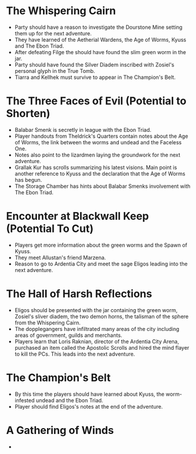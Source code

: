 # The Whispering Cairn
- Party should have a reason to investigate the Dourstone Mine setting them up for the next adventure.
- They have learned of the Aetherial Wardens, the Age of Worms, Kyuss and The Ebon Triad.
- After defeating Filge the should have found the slim green worm in the jar.
- Party should have found the Silver Diadem inscribed with Zosiel's personal glyph in the True Tomb.
- Tiarra and Kellhek must survive to appear in The Champion's Belt.

# The Three Faces of Evil (Potential to Shorten)
- Balabar Smenk is secretly in league with the Ebon Triad.
- Player handouts from Theldrick's Quarters contain notes about the Age of Worms, the link between the worms and undead and the Faceless One.
- Notes also point to the lizardmen laying the groundwork for the next adventure.
- Grallak Kur has scrolls summarizing his latest visions.  Main point is another reference to Kyuss and the declaration that the Age of Worms has begun.
- The Storage Chamber has hints about Balabar Smenks involvement with The Ebon Triad.

# Encounter at Blackwall Keep (Potential To Cut)
- Players get more information about the green worms and the Spawn of Kyuss.
- They meet Allustan's friend Marzena.
- Reason to go to Ardentia City and meet the sage Eligos leading into the next adventure.

# The Hall of Harsh Reflections
- Eligos should be presented with the jar containing the green worm, Zosiel's sliver diadem, the two demon horns, the talisman of the sphere from the Whispering Cairn.
- The dopplegangers have infiltrated many areas of the city including areas of government, guilds and merchants.
- Players learn that Loris Raknian, director of the Ardentia City Arena, purchased an item called the Apostolic Scrolls and hired the mind flayer to kill the PCs. This leads into the next adventure.

# The Champion's Belt
- By this time the players should have learned about Kyuss, the worm-infested undead and the Ebon Triad.
- Player should find Eligos's notes at the end of the adventure.

# A Gathering of Winds
- 
